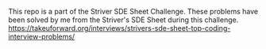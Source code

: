 This repo is a part of the Striver SDE Sheet Challenge. These problems have been solved by me from the Striver's SDE Sheet during this challenge.
https://takeuforward.org/interviews/strivers-sde-sheet-top-coding-interview-problems/
